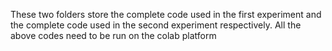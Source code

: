 These two folders store the complete code used in the first experiment and the complete code used in the second experiment respectively. All the above codes need to be run on the colab platform
